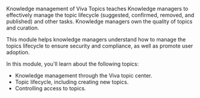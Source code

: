 Knowledge management of Viva Topics teaches Knowledge managers to effectively manage the topic lifecycle (suggested, confirmed, removed, and published) and other tasks. Knowledge managers own the quality of topics and curation.

This module helps knowledge managers understand how to manage the topics lifecycle to ensure security and compliance, as well as promote user adoption.  
 
In this module, you'll learn about the following topics: 

- Knowledge management through the Viva topic center.
- Topic lifecycle, including creating new topics.
- Controlling access to topics.
